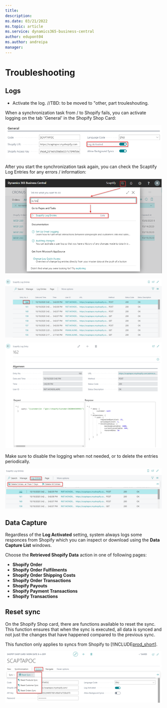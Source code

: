 ```yaml
---
title: 
description: 
ms.date: 03/21/2022
ms.topic: article
ms.service: dynamics365-business-central
author: edupont04
ms.author: andreipa
manager: 
---
```




# Troubleshooting

## Logs

-   Activate the log.   //TBD: to be moved to "other, part trouleshouting. 

When a synchronization task from / to Shopify fails, you can activate logging on the tab 'General' in the Shopify Shop Card:

![](media/image119.png)

After you start the synchronization task again, you can check the Scaptify Log Entries for any errors / information:

![](media/image120.png)

![](media/image121.png)

![](media/image122.png)

Make sure to disable the logging when not needed, or to delete the entries periodically.

![](media/image123.png)


## Data Capture

Regardless of the **Log Activated** setting, system always logs some responces from Shopify which you can inspect or download using the **Data Capture List** windows.

Choose the **Retrieved Shopify Data** action in one of following pages:
- **Shopify Order**
- **Shopify Order Fulfilments**
- **Shopify Order Shipping Costs**
- **Shopify Order Transactions**
- **Shopify Payouts**
- **Shopify Payment Transactions**
- **Shopify Transactions**



## Reset sync

On the Shopify Shop card, there are functions available to reset the sync. This function ensures that when the sync is executed, all data is synced and not just the changes that have happened compared to the previous sync.

This function only applies to syncs from Shopify to [!INCLUDE[prod_short](../includes/prod_short.md)].

![](media/image111.png)
